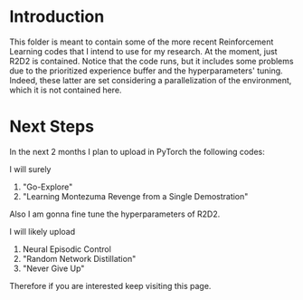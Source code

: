# Introduction 

This folder is meant to contain some of the more recent Reinforcement Learning codes that I intend to use for my research.
At the moment, just R2D2 is contained. Notice that the code runs, but it includes some problems due to the prioritized experience buffer and the hyperparameters' tuning. 
Indeed, these latter are set considering a parallelization of the environment, which it is not contained here.

# Next Steps

In the next 2 months I plan to upload in PyTorch the following codes:

I will surely
1) "Go-Explore"
2) "Learning Montezuma Revenge from a Single Demostration"

Also I am gonna fine tune the hyperparameters of R2D2.

I will likely upload
1) Neural Episodic Control
2) "Random Network Distillation"
3) "Never Give Up"

Therefore if you are interested keep visiting this page.
